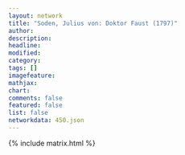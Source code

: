```yaml
---
layout: network
title: "Soden, Julius von: Doktor Faust (1797)"
author:
description:
headline:
modified:
category:
tags: []
imagefeature: 
mathjax: 
chart: 
comments: false
featured: false
list: false
networkdata: 450.json
---
```

{% include matrix.html %}
